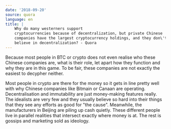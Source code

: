 ```yaml
---
date: '2018-09-20'
source: quora
language: en
title: |
    Why do many westerners support
    cryptocurrencies because of decentralization, but private Chinese
    companies have the largest cryptocurrency holdings, and they don\'t
    believe in decentralization? - Quora
---
```


Because most people in BTC or crypto does not even realise who these
Chinese companies are, what is their role, let apart how they function
and why they are in this game. To be fair, these companies are not
exactly the easiest to decypher neither.

Most people in crypto are there for the money so it gets in line pretty
well with why Chinese companies like Bitmain or Canaan are operating.
Decentralisation and immutability are just money-making features really.
The idealists are very few and they usually believe so hard into their
things that they see any efforts as good for "the cause". Meanwhile, the
manufacturers in Beijing are piling up cash quietly. These different
people live in parallel realities that intersect exactly where money is
at. The rest is gossips and marketing sold as ideology.

